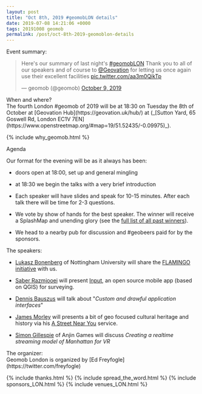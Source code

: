 ```yaml
--- 
layout: post
title: "Oct 8th, 2019 #geomobLON details"
date: 2019-07-08 14:21:06 +0000
tags: 20191008 geomob
permalink: /post/oct-8th-2019-geomoblon-details
---
```



<div class="heading">Event summary:</div>
<blockquote class="twitter-tweet"><p lang="en" dir="ltr">Here&#39;s our summary of last night&#39;s <a href="https://twitter.com/hashtag/geomobLON?src=hash&amp;ref_src=twsrc%5Etfw">#geomobLON</a> Thank you to all of our speakers and of course to <a href="https://twitter.com/Geovation?ref_src=twsrc%5Etfw">@Geovation</a> for letting us once again use their excellent facilities <a href="https://t.co/aa3m0QikTp">pic.twitter.com/aa3m0QikTp</a></p>&mdash; geomob (@geomob) <a href="https://twitter.com/geomob/status/1181829404793753600?ref_src=twsrc%5Etfw">October 9, 2019</a></blockquote> <script async src="https://platform.twitter.com/widgets.js" charset="utf-8"></script> 

<div class="heading">When and where?</div>
The fourth London #geomob of 2019 will be at
<span class="b">18:30 on Tuesday the 8th of October </span>
at [Geovation Hub](https://geovation.uk/hub/) at (_[Sutton Yard, 65 Goswell Rd, London EC1V 7EN](https://www.openstreetmap.org/#map=19/51.52435/-0.09975)_).

{% include why_geomob.html %}

<div class="heading">Agenda</div>

Our format for the evening will be as it always has been:

* doors open at 18:00, set up and general mingling

* at 18:30 we begin the talks with a very brief introduction

* Each speaker will have slides and speak for 10-15 minutes.
After each talk there will be time for 2-3 questions.

* We vote by show of hands for the best speaker. The winner will receive a SplashMap and unending glory (see the [full list of all past winners](http://geomobldn.org/past-speakers)). 

* We head to a nearby pub for discussion and #geobeers paid for by the
sponsors. 

<div class="heading">The speakers:</div>

* [Lukasz Bonenberg](https://twitter.com/LKBLab) of Nottingham University will share the [FLAMINGO initiative](https://www.flamingognss.com/) with us.

* [Saber Razmjooei](https://www.linkedin.com/in/saber-razmjooei-321a753b/) will present [Input](https://inputapp.io), an open source mobile app (based on QGIS) for surveying.

* [Dennis Bauszus](https://twitter.com/goldrydigital) will talk about "_Custom and drawful application interfaces_" 

* [James Morley](https://twitter.com/jamesinealing) will presents a bit of geo focused cultural heritage and history via his [A Street Near You](https://astreetnearyou.org) service.

* [Simon Gillespie](https://twitter.com/anjin_games) of Anjin Games
will discuss _Creating a realtime streaming model of Manhattan for VR_

<div class="heading">The organizer:</div>
Geomob London is organized by [Ed Freyfogle](https://twitter.com/freyfogle)

{% include thanks.html %}
{% include spread_the_word.html %}
{% include sponsors_LON.html %}
{% include venues_LON.html %}
